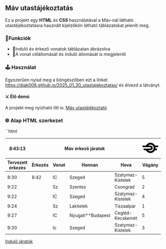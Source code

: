 ## Máv utastájékoztatás
Ez a projekt egy **HTML** és **CSS** használatával a Máv-nál látható utastéjékoztatásra használt kijelzőkön látható táblázatokat jeleníti meg.

### 📌Funkciók
- 🎫Induló és érkező vonatok táblázatan ábrázolva
- 🚉A vonat célállomását és induló állomását is megjeleníti

### 🕹️ Használat
Egyszerűen nyisd meg a böngészőben ezt a linket https://diak008.github.io/2025_01_30_utastajekoztatas/ és élvezd a látványt.
 
#### ⚔️ Élő demó
A projekt meg nyizható ittt is: [Máv utastájékoztató](https://diak008.github.io/2025_01_30_utastajekoztatás/)

### 🌐 Alap HTML szerkezet
˙˙˙html
<!DOCTYPE html>
<html lang="hu">
<head>
    <meta charset="UTF-8">
    <meta name="viewport" content="width=device-width, initial-scale=1.0">
    <title>Máv éprkezőjáratok</title>
    <link rel="stylesheet" href="styles.css">
</head>
<body>
    <table>
        <thead>
            <tr>
                <th>8:43:13</th>
                <th colspan="4">Máv érkező járatok</th>
                <th> <img id="kep" src="mav_logo.png" alt="máv logó" title="Máv logó"></th>  
            </tr>
            <tr>
                <th>Tervezett érkezés</th>
                <th>Érkezés</th>
                <th>Vonat</th>
                <th>Honnan</th>
                <th>Hova</th>
                <th>Vágány</th>  
            </tr>
        </thead>    
        <tbody>
            <tr>
                <td id="eredeti">8:30</td>
                <td id="keses">8:42</td>
                <Td>IC</Td>
                <Td>Szeged</Td>
                <Td>Szatymaz-Kistelek</Td>
                <Td>5</Td>
            </tr>
            <tr>
                <td class="elsö_oszlop">9:22</td>
                <td>  </td>
                <Td>Sz</Td>
                <Td>Szentes</Td>
                <Td>Csongrád</Td>
                <Td>2</Td>
            </tr>
            <tr>
                <td class="elsö_oszlop">9:22</td>
                <td> </td>
                <Td>IC</Td>
                <Td>Szeged</Td>
                <Td>Szatymaz-Kistelek</Td>
                <Td>4</Td>
            </tr>
            <tr>
                <td class="elsö_oszlop">9:24</td>
                <td> </td>
                <Td>Sz</Td>
                <Td>Lakitelek</Td>
                <Td>Tiszaalpár</Td>
                <Td>1</Td>
            </tr>
            <tr>
                <td class="elsö_oszlop">9:27</td>
                <td> </td>
                <Td>IC</Td>
                <Td>Nyugati**Budapest</Td>
                <Td>Cegléd-Kecskemét</Td>
                <Td>5</Td>
            </tr>
            <tr>
                <td class="elsö_oszlop">9:30</td>
                <td> </td>
                <Td>Ic</Td>
                <Td>Szeged</Td>
                <Td>Szatymaz-Kistelek</Td>
                <Td>3</Td>
            </tr>
        </tbody>
    </table>
    <a href="index_2.html">Induló járatok</a>
</body>
</html>